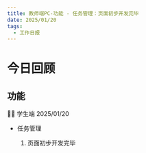```yaml
---
title: 教师端PC-功能 - 任务管理：页面初步开发完毕
date: 2025/01/20
tags:
  - 工作日报
---
```


# 今日回顾

## 功能

👨‍🏫 学生端 2025/01/20

- 任务管理

  1. 页面初步开发完毕
